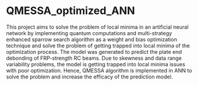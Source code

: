 # QMESSA_optimized_ANN
This project aims to solve the problem of local minima in an artificial neural network by implementing quantum computations and multi-strategy enhanced sparrow search algorithm as a weight and bias optimization technique and solve the problem of getting trapped into local minima of the optimization process. The model was generated to predict the plate end debonding of FRP-strength RC beams. Due to skewness and data range variability problems, the model is getting trapped into local minima issues with poor optimization. Hence, QMESSA algorithm is implemented in ANN to solve the problem and increase the efficacy of the prediction model.
